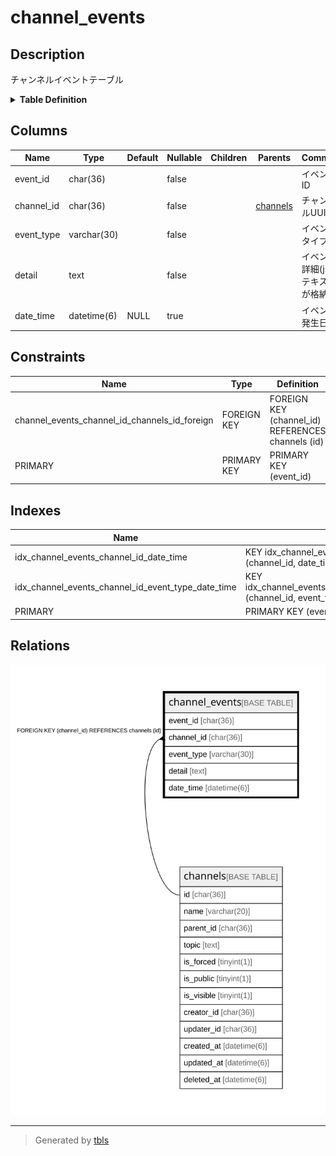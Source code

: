 # channel_events

## Description

チャンネルイベントテーブル

<details>
<summary><strong>Table Definition</strong></summary>

```sql
CREATE TABLE `channel_events` (
  `event_id` char(36) NOT NULL,
  `channel_id` char(36) NOT NULL,
  `event_type` varchar(30) NOT NULL,
  `detail` text CHARACTER SET utf8mb4 COLLATE utf8mb4_bin NOT NULL,
  `date_time` datetime(6) DEFAULT NULL,
  PRIMARY KEY (`event_id`),
  KEY `idx_channel_events_channel_id_date_time` (`channel_id`,`date_time`),
  KEY `idx_channel_events_channel_id_event_type_date_time` (`channel_id`,`event_type`,`date_time`),
  CONSTRAINT `channel_events_channel_id_channels_id_foreign` FOREIGN KEY (`channel_id`) REFERENCES `channels` (`id`) ON DELETE CASCADE ON UPDATE CASCADE
) ENGINE=InnoDB DEFAULT CHARSET=utf8mb4
```

</details>

## Columns

| Name | Type | Default | Nullable | Children | Parents | Comment |
| ---- | ---- | ------- | -------- | -------- | ------- | ------- |
| event_id | char(36) |  | false |  |  | イベントID |
| channel_id | char(36) |  | false |  | [channels](channels.md) | チャンネルUUID |
| event_type | varchar(30) |  | false |  |  | イベントタイプ |
| detail | text |  | false |  |  | イベント詳細(jsonテキストが格納) |
| date_time | datetime(6) | NULL | true |  |  | イベント発生日時 |

## Constraints

| Name | Type | Definition |
| ---- | ---- | ---------- |
| channel_events_channel_id_channels_id_foreign | FOREIGN KEY | FOREIGN KEY (channel_id) REFERENCES channels (id) |
| PRIMARY | PRIMARY KEY | PRIMARY KEY (event_id) |

## Indexes

| Name | Definition |
| ---- | ---------- |
| idx_channel_events_channel_id_date_time | KEY idx_channel_events_channel_id_date_time (channel_id, date_time) USING BTREE |
| idx_channel_events_channel_id_event_type_date_time | KEY idx_channel_events_channel_id_event_type_date_time (channel_id, event_type, date_time) USING BTREE |
| PRIMARY | PRIMARY KEY (event_id) USING BTREE |

## Relations

![er](channel_events.svg)

---

> Generated by [tbls](https://github.com/k1LoW/tbls)
